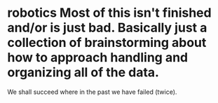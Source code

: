 # robotics Most of this isn't finished and/or is just bad. Basically just a collection of brainstorming about how to approach handling and organizing all of the data.


We shall succeed where in the past we have failed (twice).
